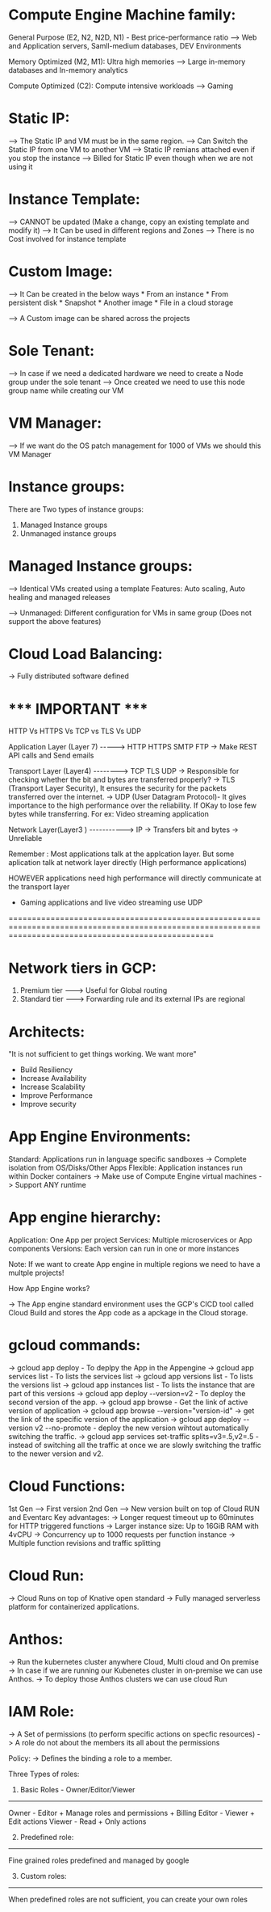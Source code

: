 Compute Engine Machine family:
===============================

General Purpose (E2, N2, N2D, N1) - Best price-performance ratio
--> Web and Application servers, Samll-medium databases, DEV Environments

Memory Optimized (M2, M1): Ultra high memories
--> Large in-memory databases and In-memory analytics

Compute Optimized (C2): Compute intensive workloads
--> Gaming

Static IP:
==========

--> The Static IP and VM must be in the same region.
--> Can Switch the Static IP from one VM to another VM
--> Static IP remians attached even if you stop the instance
--> Billed for Static IP even though when we are not using it

Instance Template:
==================

--> CANNOT be updated (Make a change, copy an existing template and modify it)
--> It Can be used in different regions and Zones
--> There is no Cost involved for instance template

Custom Image:
=============

--> It Can be created in the below ways
    * From an instance
    * From persistent disk
    * Snapshot
    * Another image
    * File in a cloud storage

--> A Custom image can be shared across the projects

Sole Tenant:
=============
--> In case if we need a dedicated hardware we need to create a Node group under the sole tenant
--> Once created we need to use this node group name while creating our VM

VM Manager:
============
--> If we want do the OS patch management for 1000 of VMs we should this VM Manager

Instance groups:
=================

There are Two types of instance groups:
1. Managed Instance groups
2. Unmanaged instance groups

Managed Instance groups:
========================
--> Identical VMs created using a template
     Features: Auto scaling, Auto healing and managed releases

--> Unmanaged: Different configuration for VMs in same group (Does not support the above features)

Cloud Load Balancing:
======================
-> Fully distributed software defined

*** IMPORTANT ***
========================================================================================================================================================
HTTP Vs HTTPS Vs TCP vs TLS Vs UDP

Application Layer (Layer 7)  -----> HTTP HTTPS SMTP FTP
-> Make REST API calls and Send emails

Transport Layer (Layer4)  --------> TCP TLS UDP
-> Responsible for checking whether the bit and bytes are transferred properly?
-> TLS (Transport Layer Security), It ensures the security for the packets transferred over the internet.
-> UDP (User Datagram Protocol)- It gives importance to the high performance over the reliability. If OKay to lose few bytes while transferring. 
     For ex: Video streaming application

Network Layer(Layer3 ) -----------> IP 
-> Transfers bit and bytes
-> Unreliable

Remember : Most applications talk at the applcation layer. But some aplication talk at network layer directly (High performance applications)

HOWEVER applications need high performance will directly communicate at the transport layer
* Gaming applications and live video streaming use UDP

========================================================================================================================================================

Network tiers in GCP:
======================
1. Premium tier ---> Useful for Global routing
2. Standard tier ---> Forwarding rule and its external IPs are regional

Architects:
============

"It is not sufficient to get things working. We want more"

* Build Resiliency
* Increase Availability
* Increase Scalability
* Improve Performance
* Improve security

App Engine Environments:
=========================
Standard: Applications run in language specific sandboxes
-> Complete isolation from OS/Disks/Other Apps
Flexible: Application instances run within Docker containers
-> Make use of Compute Engine virtual machines
-> Support ANY runtime

App engine hierarchy:
=====================

Application: One App per project
Services: Multiple microservices or App components
Versions: Each version can run in one or more instances

Note: If we want to create App engine in multiple regions we need to have a multple projects!

How App Engine works?

-> The App engine standard environment uses the GCP's CICD tool called Cloud Build and stores the App code as a apckage in the Cloud storage.


gcloud commands:
================

-> gcloud app deploy - To deplpy the App in the Appengine
-> gcloud app services list - To lists the services list
-> gcloud app versions list - To lists the versions list
-> gcloud app instances list - To lists the instance that are part of this versions
-> gcloud app deploy --version=v2 - To deploy the second version of the app.
-> gcloud app browse - Get the link of active version of application
-> gcloud app browse --version="version-id" -> get the link of the specific version of the application
-> gcloud app deploy --version v2 --no-promote - deploy the new version wihtout automatically switching the traffic.
-> gcloud app services set-traffic splits=v3=.5,v2=.5 - instead of switching all the traffic at once we are slowly switching the traffic to the newer version and v2. 

Cloud Functions:
================

1st Gen --> First version
2nd Gen --> New version built on top of Cloud RUN and Eventarc
Key advantages:
-> Longer request timeout up to 60minutes for HTTP triggered functions
-> Larger instance size: Up to 16GiB RAM with 4vCPU
-> Concurrency up to 1000 requests per function instance
-> Multiple function revisions and traffic splitting


Cloud Run:
==========

-> Cloud Runs on top of Knative open standard
-> Fully managed serverless platform for containerized applications.

Anthos:
======

-> Run the kubernetes cluster anywhere
   Cloud, Multi cloud and On premise
-> In case if we are running our Kubenetes cluster in on-premise we can use Anthos. 
-> To deploy those Anthos clusters we can use cloud Run

IAM Role:
=========
-> A Set of permissions (to perform specific actions on specfic resources)
-> A role do not about the members its all about the permissions

Policy:
-> Defines the binding a role to a member.

Three Types of roles:

1. Basic Roles - Owner/Editor/Viewer
----------------------------------
Owner - Editor + Manage roles and permissions + Billing
Editor - Viewer + Edit actions
Viewer - Read + Only actions

2. Predefined role:
-------------------
Fine grained roles predefined and managed by google

3. Custom roles:
----------------
When predefined roles are not sufficient, you can create your own roles








